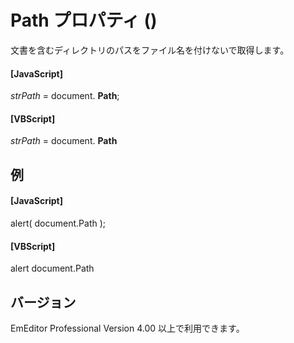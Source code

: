 # Path プロパティ ()

文書を含むディレクトリのパスをファイル名を付けないで取得します。

#### \[JavaScript\]

_strPath_ = document. **Path**;

#### \[VBScript\]

_strPath_ = document. **Path**

## 例

#### \[JavaScript\]

alert( document.Path );

#### \[VBScript\]

alert document.Path

## バージョン

EmEditor Professional Version 4.00 以上で利用できます。